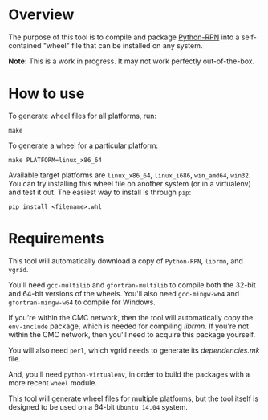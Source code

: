 Overview
========
The purpose of this tool is to compile and package [Python-RPN](https://github.com/meteokid/python-rpn) into a self-contained "wheel" file that can be installed on any system.

**Note:** This is a work in progress.  It may not work perfectly out-of-the-box.

How to use
==========
To generate wheel files for all platforms, run:
```
make
```

To generate a wheel for a particular platform:
```
make PLATFORM=linux_x86_64
```

Available target platforms are `linux_x86_64`, `linux_i686`, `win_amd64`, `win32`.
You can try installing this wheel file on another system (or in a virtualenv) and test it out.
The easiest way to install is through `pip`:
```
pip install <filename>.whl
```

Requirements
============
This tool will automatically download a copy of `Python-RPN`, `librmn`, and `vgrid`.

You'll need `gcc-multilib` and `gfortran-multilib` to compile both the 32-bit and 64-bit versions of the wheels.
You'll also need `gcc-mingw-w64` and `gfortran-mingw-w64` to compile for Windows.

If you're within the CMC network, then the tool will automatically copy the `env-include` package, which is needed for compiling *librmn*.  If you're not within the CMC network, then you'll need to acquire this package yourself.

You will also need `perl`, which vgrid needs to generate its *dependencies.mk* file.

And, you'll need `python-virtualenv`, in order to build the packages with a more recent `wheel` module.

This tool will generate wheel files for multiple platforms, but the tool itself is designed to be used on a 64-bit `Ubuntu 14.04` system.

